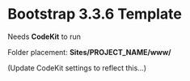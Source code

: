 # Bootstrap 3.3.6 Template #

Needs **CodeKit** to run

Folder placement: **Sites/PROJECT_NAME/www/**

(Update CodeKit settings to reflect this...)
